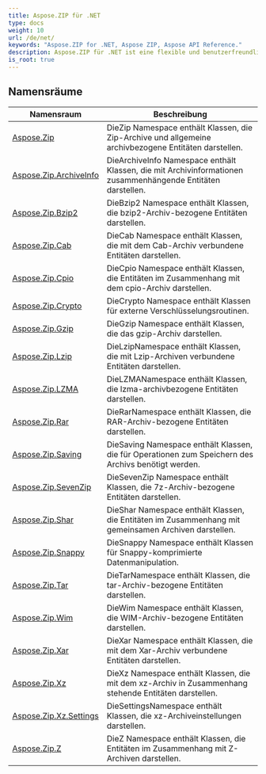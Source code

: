 ```yaml
---
title: Aspose.ZIP für .NET
type: docs
weight: 10
url: /de/net/
keywords: "Aspose.ZIP for .NET, Aspose ZIP, Aspose API Reference."
description: Aspose.ZIP für .NET ist eine flexible und benutzerfreundliche .NET-API, mit der Sie mit der Dateikomprimierung in einem Standard-ZIP-Format arbeiten können.
is_root: true
---
```


## Namensräume

| Namensraum | Beschreibung |
| --- | --- |
| [Aspose.Zip](./aspose.zip/) | DieZip Namespace enthält Klassen, die Zip-Archive und allgemeine archivbezogene Entitäten darstellen. |
| [Aspose.Zip.ArchiveInfo](./aspose.zip.archiveinfo/) | DieArchiveInfo Namespace enthält Klassen, die mit Archivinformationen zusammenhängende Entitäten darstellen. |
| [Aspose.Zip.Bzip2](./aspose.zip.bzip2/) | DieBzip2 Namespace enthält Klassen, die bzip2-Archiv-bezogene Entitäten darstellen. |
| [Aspose.Zip.Cab](./aspose.zip.cab/) | DieCab Namespace enthält Klassen, die mit dem Cab-Archiv verbundene Entitäten darstellen. |
| [Aspose.Zip.Cpio](./aspose.zip.cpio/) | DieCpio Namespace enthält Klassen, die Entitäten im Zusammenhang mit dem cpio-Archiv darstellen. |
| [Aspose.Zip.Crypto](./aspose.zip.crypto/) | DieCrypto Namespace enthält Klassen für externe Verschlüsselungsroutinen. |
| [Aspose.Zip.Gzip](./aspose.zip.gzip/) | DieGzip Namespace enthält Klassen, die das gzip-Archiv darstellen. |
| [Aspose.Zip.Lzip](./aspose.zip.lzip/) | DieLzipNamespace enthält Klassen, die mit Lzip-Archiven verbundene Entitäten darstellen. |
| [Aspose.Zip.LZMA](./aspose.zip.lzma/) | DieLZMANamespace enthält Klassen, die lzma-archivbezogene Entitäten darstellen. |
| [Aspose.Zip.Rar](./aspose.zip.rar/) | DieRarNamespace enthält Klassen, die RAR-Archiv-bezogene Entitäten darstellen. |
| [Aspose.Zip.Saving](./aspose.zip.saving/) | DieSaving Namespace enthält Klassen, die für Operationen zum Speichern des Archivs benötigt werden. |
| [Aspose.Zip.SevenZip](./aspose.zip.sevenzip/) | DieSevenZip Namespace enthält Klassen, die 7z-Archiv-bezogene Entitäten darstellen. |
| [Aspose.Zip.Shar](./aspose.zip.shar/) | DieShar Namespace enthält Klassen, die Entitäten im Zusammenhang mit gemeinsamen Archiven darstellen. |
| [Aspose.Zip.Snappy](./aspose.zip.snappy/) | DieSnappy Namespace enthält Klassen für Snappy-komprimierte Datenmanipulation. |
| [Aspose.Zip.Tar](./aspose.zip.tar/) | DieTarNamespace enthält Klassen, die tar-Archiv-bezogene Entitäten darstellen. |
| [Aspose.Zip.Wim](./aspose.zip.wim/) | DieWim Namespace enthält Klassen, die WIM-Archiv-bezogene Entitäten darstellen. |
| [Aspose.Zip.Xar](./aspose.zip.xar/) | DieXar Namespace enthält Klassen, die mit dem Xar-Archiv verbundene Entitäten darstellen. |
| [Aspose.Zip.Xz](./aspose.zip.xz/) | DieXz Namespace enthält Klassen, die mit dem xz-Archiv in Zusammenhang stehende Entitäten darstellen. |
| [Aspose.Zip.Xz.Settings](./aspose.zip.xz.settings/) | DieSettingsNamespace enthält Klassen, die xz-Archiveinstellungen darstellen. |
| [Aspose.Zip.Z](./aspose.zip.z/) | DieZ Namespace enthält Klassen, die Entitäten im Zusammenhang mit Z-Archiven darstellen. |


